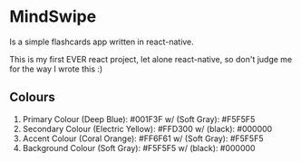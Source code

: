 # MindSwipe

Is a simple flashcards app written in react-native.

This is my first EVER react project, let alone react-native, so don't judge me for the way I wrote this :)

## Colours

1. Primary Colour (Deep Blue): #001F3F w/ (Soft Gray): #F5F5F5
2. Secondary Colour (Electric Yellow): #FFD300 w/ (black): #000000
3. Accent Colour (Coral Orange): #FF6F61 w/ (Soft Gray): #F5F5F5
4. Background Colour (Soft Gray): #F5F5F5 w/ (black): #000000
